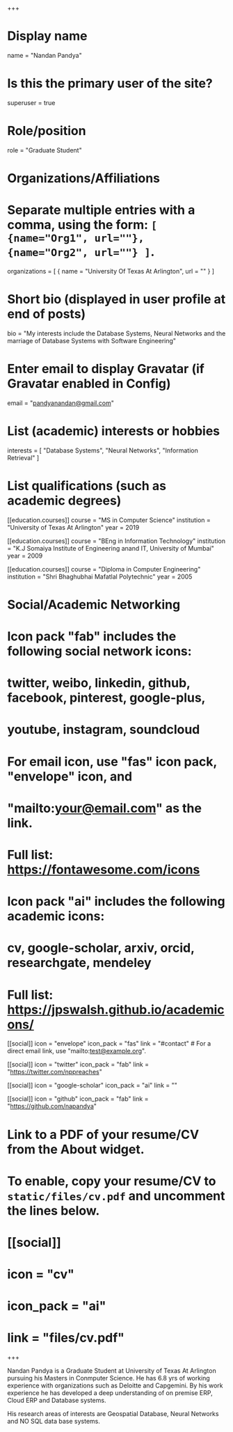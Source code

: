 +++
# Display name
name = "Nandan Pandya"

# Is this the primary user of the site?
superuser = true

# Role/position
role = "Graduate Student"

# Organizations/Affiliations
#   Separate multiple entries with a comma, using the form: `[ {name="Org1", url=""}, {name="Org2", url=""} ]`.
organizations = [ { name = "University Of Texas At Arlington", url = "" } ]

# Short bio (displayed in user profile at end of posts)
bio = "My interests include the Database Systems, Neural Networks and the marriage of Database Systems with Software Engineering"

# Enter email to display Gravatar (if Gravatar enabled in Config)
email = "pandyanandan@gmail.com"

# List (academic) interests or hobbies
interests = [
  "Database Systems",
  "Neural Networks",
  "Information Retrieval"
]

# List qualifications (such as academic degrees)
[[education.courses]]
  course = "MS in Computer Science"
  institution = "University of Texas At Arlington"
  year = 2019

[[education.courses]]
  course = "BEng in Information Technology"
  institution = "K.J Somaiya Institute of Engineering anand IT, University of Mumbai"
  year = 2009

[[education.courses]]
  course = "Diploma in Computer Engineering"
  institution = "Shri Bhaghubhai Mafatlal Polytechnic"
  year = 2005

# Social/Academic Networking
#
# Icon pack "fab" includes the following social network icons:
#
#   twitter, weibo, linkedin, github, facebook, pinterest, google-plus,
#   youtube, instagram, soundcloud
#
#   For email icon, use "fas" icon pack, "envelope" icon, and
#   "mailto:your@email.com" as the link.
#
#   Full list: https://fontawesome.com/icons
#
# Icon pack "ai" includes the following academic icons:
#
#   cv, google-scholar, arxiv, orcid, researchgate, mendeley
#
#   Full list: https://jpswalsh.github.io/academicons/

[[social]]
  icon = "envelope"
  icon_pack = "fas"
  link = "#contact"  # For a direct email link, use "mailto:test@example.org".

[[social]]
  icon = "twitter"
  icon_pack = "fab"
  link = "https://twitter.com/nppreaches"

[[social]]
  icon = "google-scholar"
  icon_pack = "ai"
  link = ""

[[social]]
  icon = "github"
  icon_pack = "fab"
  link = "https://github.com/napandya"

# Link to a PDF of your resume/CV from the About widget.
# To enable, copy your resume/CV to `static/files/cv.pdf` and uncomment the lines below.
# [[social]]
#   icon = "cv"
#   icon_pack = "ai"
#   link = "files/cv.pdf"

+++

Nandan Pandya is a Graduate Student at University of Texas At Arlington pursuing his Masters in Conmputer Science. He has 6.8 yrs of working experience with organizations such as Deloitte and Capgemini. By his work experience he has developed a deep understanding of on premise ERP, Cloud ERP and Database systems.

His research areas of interests are Geospatial Database, Neural Networks and NO SQL data base systems.
